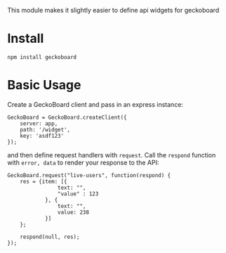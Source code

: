 This module makes it slightly easier to define api widgets for geckoboard

Install
=======

    npm install geckoboard

Basic Usage
===========

Create a GeckoBoard client and pass in an express instance:


    GeckoBoard = GeckoBoard.createClient({
        server: app,
        path: '/widget',
        key: 'asdf123'
    });

and then define request handlers with `request`. Call the `respond` function with `error, data` to render your response to the API:

    GeckoBoard.request("live-users", function(respond) {
        res = {item: [{
                    text: "",
                    "value" : 123
                }, {
                    text: "",
                    value: 238
                }]
        };

        respond(null, res);
    });